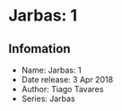 # Jarbas: 1

## Infomation

- Name: Jarbas: 1
- Date release: 3 Apr 2018
- Author: Tiago Tavares
- Series: Jarbas
